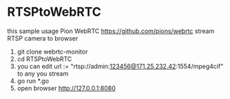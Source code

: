 # RTSPtoWebRTC

this sample usage Pion WebRTC https://github.com/pions/webrtc stream RTSP camera to browser

1) git clone webrtc-monitor
2) cd RTSPtoWebRTC
3) you can edit 	url := "rtsp://admin:123456@171.25.232.42:1554/mpeg4cif" to any you stream
4) go run *.go
5) open browser http://127.0.0.1:8080

